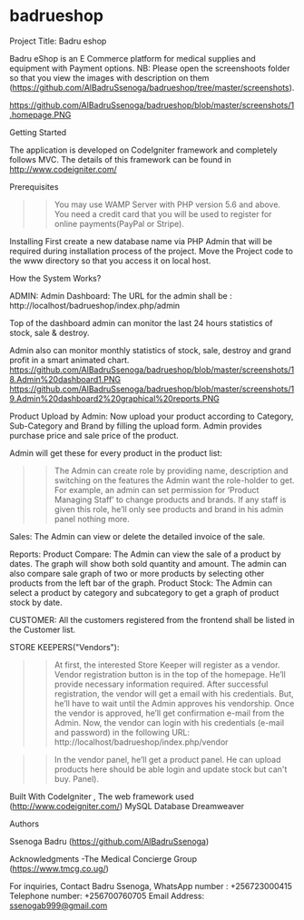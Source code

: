 # badrueshop
Project Title: Badru eshop

Badru eShop is an E Commerce platform for medical supplies and equipment with Payment options.
NB: Please open the screenshoots folder so that you view the images with description on them 
(https://github.com/AlBadruSsenoga/badrueshop/tree/master/screenshots).

https://github.com/AlBadruSsenoga/badrueshop/blob/master/screenshots/1.homepage.PNG 

Getting Started 

The application is developed on CodeIgniter framework and completely follows
MVC. The details of this framework can be found in http://www.codeigniter.com/

Prerequisites
>>You may use WAMP Server with PHP version 5.6 and above.
You need a credit card that you will be used to register for online payments(PayPal or Stripe).

Installing
First create a new database name via PHP Admin that will be required during installation process of the project.
Move the Project code to the www directory so that you access it on local host.

How the System Works?

ADMIN:
Admin Dashboard:
The URL for the admin shall be : http://localhost/badrueshop/index.php/admin 



Top of the dashboard admin can monitor the last 24 hours statistics of stock, sale & destroy.

Admin also can monitor monthly statistics of stock, sale, destroy and grand profit in a smart animated chart.
https://github.com/AlBadruSsenoga/badrueshop/blob/master/screenshots/18.Admin%20dashboard1.PNG 
https://github.com/AlBadruSsenoga/badrueshop/blob/master/screenshots/19.Admin%20dashboard2%20graphical%20reports.PNG 

Product Upload by Admin:
Now upload your product according to Category, Sub-Category and Brand by filling the upload form.
Admin provides purchase price and sale price of the product.

Admin will get these for every product in the product list:
 >>The Admin can create role by providing name, description and switching on the features the Admin want the role-holder to get. 
 For example, an admin can set permission for ‘Product Managing Staff’ to change products and brands. 
 If any staff is given this role, he’ll only see products and brand in his admin panel nothing more.

Sales:
The Admin can view or delete the detailed invoice of the sale. 

Reports:
Product Compare: The Admin can view the sale of a product by dates. The graph will show both sold quantity and amount. The admin can also compare sale graph of two or more products by selecting other products from the left bar of the graph.
Product Stock: The Admin can select a product by category and subcategory to get a graph of product stock by date.

CUSTOMER:
All the customers registered from the frontend shall be listed in the Customer list.

STORE KEEPERS("Vendors"):

>>At first, the interested Store Keeper will register as a vendor. 
Vendor registration button is in the top of the homepage. He’ll provide necessary information required.
>> After successful registration, the vendor will get a email with his credentials. 
But, he’ll have to wait until the Admin approves his vendorship.
>>Once the vendor is approved, he’ll get confirmation e-mail from the Admin. 
Now, the vendor can login with his credentials (e-mail and password) in the following URL: 
http://localhost/badrueshop/index.php/vendor

>>In the vendor panel, he’ll get a product panel. 
He can upload products here should be able login and update stock but can't buy.  Panel).

Built With
CodeIgniter , The web framework used (http://www.codeigniter.com/)
MySQL Database
Dreamweaver 

Authors

Ssenoga Badru (https://github.com/AlBadruSsenoga)

Acknowledgments
-The Medical Concierge Group (https://www.tmcg.co.ug/)

For inquiries,
Contact Badru Ssenoga,
WhatsApp number : +256723000415
Telephone number: +256700760705
Email Address: ssenogab999@gmail.com





